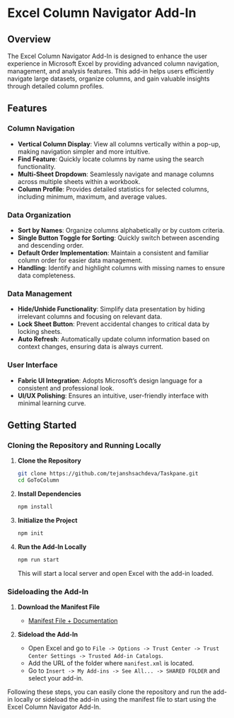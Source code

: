 # Excel Column Navigator Add-In

## Overview

The Excel Column Navigator Add-In is designed to enhance the user experience in Microsoft Excel by providing advanced column navigation, management, and analysis features. This add-in helps users efficiently navigate large datasets, organize columns, and gain valuable insights through detailed column profiles.

## Features

### Column Navigation
- **Vertical Column Display**: View all columns vertically within a pop-up, making navigation simpler and more intuitive.
- **Find Feature**: Quickly locate columns by name using the search functionality.
- **Multi-Sheet Dropdown**: Seamlessly navigate and manage columns across multiple sheets within a workbook.
- **Column Profile**: Provides detailed statistics for selected columns, including minimum, maximum, and average values.

### Data Organization
- **Sort by Names**: Organize columns alphabetically or by custom criteria.
- **Single Button Toggle for Sorting**: Quickly switch between ascending and descending order.
- **Default Order Implementation**: Maintain a consistent and familiar column order for easier data management.
- **<missing name> Handling**: Identify and highlight columns with missing names to ensure data completeness.

### Data Management
- **Hide/Unhide Functionality**: Simplify data presentation by hiding irrelevant columns and focusing on relevant data.
- **Lock Sheet Button**: Prevent accidental changes to critical data by locking sheets.
- **Auto Refresh**: Automatically update column information based on context changes, ensuring data is always current.

### User Interface
- **Fabric UI Integration**: Adopts Microsoft’s design language for a consistent and professional look.
- **UI/UX Polishing**: Ensures an intuitive, user-friendly interface with minimal learning curve.

## Getting Started

### Cloning the Repository and Running Locally

1. **Clone the Repository**
   ```bash
   git clone https://github.com/tejanshsachdeva/Taskpane.git
   cd GoToColumn
   ```

2. **Install Dependencies**
   ```bash
   npm install
   ```

3. **Initialize the Project**
   ```bash
   npm init
   ```

4. **Run the Add-In Locally**
   ```bash
   npm run start
   ```
   This will start a local server and open Excel with the add-in loaded.

### Sideloading the Add-In

1. **Download the Manifest File**
   - [Manifest File + Documentation](https://drive.google.com/drive/folders/1hInO0tXNOObXB88Kw5Bz1HFcQ7fjUm6g?usp=sharing)

2. **Sideload the Add-In**
   - Open Excel and go to `File -> Options -> Trust Center -> Trust Center Settings -> Trusted Add-in Catalogs`.
   - Add the URL of the folder where `manifest.xml` is located.
   - Go to `Insert -> My Add-ins -> See All... -> SHARED FOLDER` and select your add-in.

Following these steps, you can easily clone the repository and run the add-in locally or sideload the add-in using the manifest file to start using the Excel Column Navigator Add-In.
